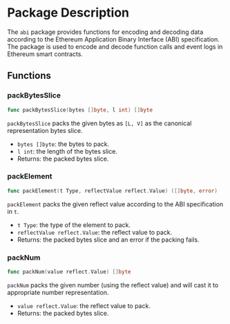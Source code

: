# Package Description

The `abi` package provides functions for encoding and decoding data according to the Ethereum Application Binary Interface (ABI) specification. The package is used to encode and decode function calls and event logs in Ethereum smart contracts.

## Functions

### packBytesSlice

```go
func packBytesSlice(bytes []byte, l int) []byte
```

`packBytesSlice` packs the given bytes as `[L, V]` as the canonical representation bytes slice.

- `bytes []byte`: the bytes to pack.
- `l int`: the length of the bytes slice.
- Returns: the packed bytes slice.

### packElement

```go
func packElement(t Type, reflectValue reflect.Value) ([]byte, error)
```

`packElement` packs the given reflect value according to the ABI specification in `t`.

- `t Type`: the type of the element to pack.
- `reflectValue reflect.Value`: the reflect value to pack.
- Returns: the packed bytes slice and an error if the packing fails.

### packNum

```go
func packNum(value reflect.Value) []byte
```

`packNum` packs the given number (using the reflect value) and will cast it to appropriate number representation.

- `value reflect.Value`: the reflect value to pack.
- Returns: the packed bytes slice.